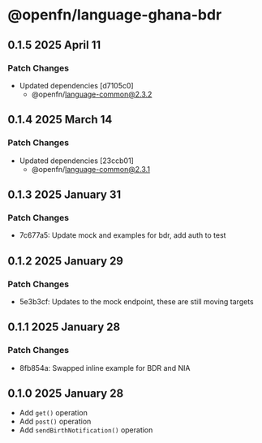 # @openfn/language-ghana-bdr

## 0.1.5 2025 April 11

### Patch Changes

* Updated dependencies \[d7105c0]
  * @openfn/language-common@2.3.2

## 0.1.4 2025 March 14

### Patch Changes

* Updated dependencies \[23ccb01]
  * @openfn/language-common@2.3.1

## 0.1.3 2025 January 31

### Patch Changes

* 7c677a5: Update mock and examples for bdr, add auth to test

## 0.1.2 2025 January 29

### Patch Changes

* 5e3b3cf: Updates to the mock endpoint, these are still moving targets

## 0.1.1 2025 January 28

### Patch Changes

* 8fb854a: Swapped inline example for BDR and NIA

## 0.1.0 2025 January 28

* Add `get()` operation
* Add `post()` operation
* Add `sendBirthNotification()` operation
